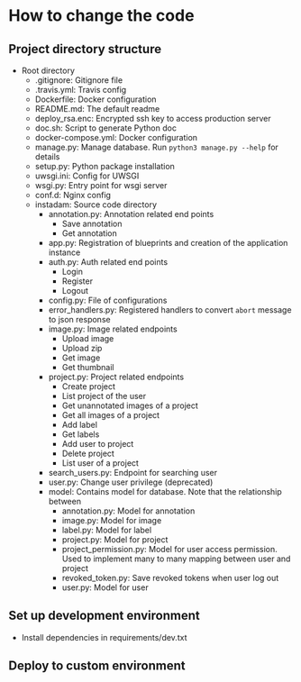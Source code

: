 # How to change the code

## Project directory structure
  * Root directory
    * .gitignore: Gitignore file
    * .travis.yml: Travis config
    * Dockerfile: Docker configuration
    * README.md: The default readme
    * deploy_rsa.enc: Encrypted ssh key to access production server
    * doc.sh: Script to generate Python doc
    * docker-compose.yml: Docker configuration
    * manage.py: Manage database. Run `python3 manage.py --help` for details
    * setup.py: Python package installation
    * uwsgi.ini: Config for UWSGI
    * wsgi.py: Entry point for wsgi server
    * conf.d: Nginx config
    * instadam: Source code directory
      * annotation.py: Annotation related end points
        * Save annotation
        * Get annotation
      * app.py: Registration of blueprints and creation of the application instance
      * auth.py: Auth related end points
        * Login
        * Register
        * Logout
      * config.py: File of configurations
      * error_handlers.py: Registered handlers to convert `abort` message to json response
      * image.py: Image related endpoints
        * Upload image
        * Upload zip
        * Get image
        * Get thumbnail
      * project.py: Project related endpoints
        * Create project
        * List project of the user
        * Get unannotated images of a project
        * Get all images of a project
        * Add label
        * Get labels
        * Add user to project
        * Delete project
        * List user of a project
      * search_users.py: Endpoint for searching user
      * user.py: Change user privilege (deprecated)
      * model: Contains model for database. Note that the relationship between 
        * annotation.py: Model for annotation
        * image.py: Model for image
        * label.py: Model for label
        * project.py: Model for project
        * project_permission.py: Model for user access permission. Used to implement many to many mapping between user and project
        * revoked_token.py: Save revoked tokens when user log out
        * user.py: Model for user

## Set up development environment
  * Install dependencies in requirements/dev.txt 

## Deploy to custom environment
